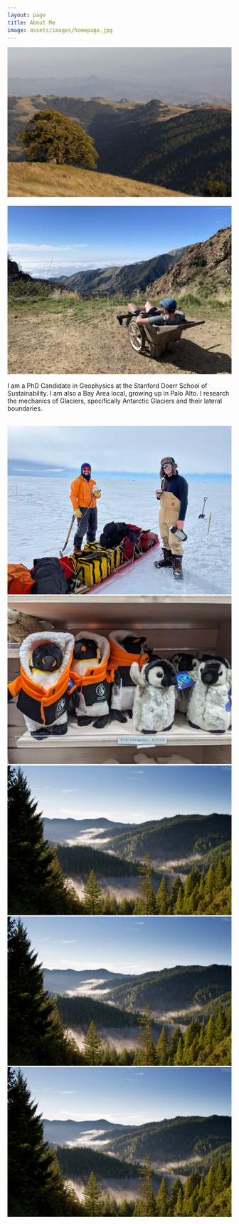 ```yaml
---
layout: page
title: About Me
image: assets/images/homepage.jpg
---
```


<div class="box alt">
  <div class="row 50% uniform">
    <div class="4u"><span class="image fit"><img src="assets/images/henryCoe.jpg" alt="" /></span></div>
    <div class="4u"><span class="image fit"><img src="assets/images/paulMcmShelf.jpg" alt="" /></span></div>
    <div class="4u$"><span class="image fit"><img src="assets/images/conePeak1.jpg" alt="" /></span></div>
  </div>
</div>

I am a PhD Candidate in Geophysics at the Stanford Doerr School of Sustainability. I am also a Bay Area local, growing up in Palo Alto. I research the mechanics of Glaciers, specifically Antarctic Glaciers and their lateral boundaries. 


<div class="box alt">
     <div class="row 50% uniform">
     	  <div class="4u"><span class="image fit"><img src="assets/images/thwaites1.jpg" alt="" /></span></div>
          <div class="4u"><span class="image fit"><img src="assets/images/image48.jpg" alt="" /></span></div>
     	  <div class="4u$"><span class="image fit"><img src="assets/images/image12.jpg" alt="" /></span></div>
     </div>
</div>



<div class="box alt">
  <div class="row 50% uniform">
    <div class="4u"><span class="image fit"><img src="assets/images/trees.jpg" alt="" /></span></div>
    <div class="4u"><span class="image fit"><img src="assets/images/trees.jpg" alt="" /></span></div>
    <div class="4u$"><span class="image fit"><img src="assets/images/trees.jpg" alt="" /></span></div>
  </div>
</div>
